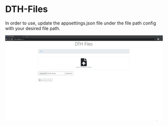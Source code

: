 # DTH-Files

In order to use, update the appsettings.json file under the file path config with your desired file path.

![DTH-Files demo gif](demo.gif)
